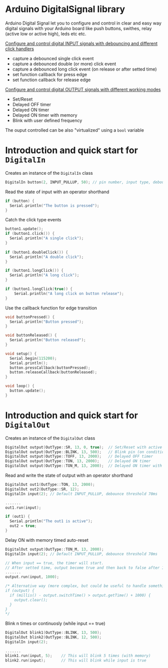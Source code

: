 # Arduino DigitalSignal library
Arduino Digital Signal let you to configure and control in clear and easy way digital signals with your Arduino board like push buttons, swithes, relay (active low or active high), leds etc etc.

[Configure and control digital INPUT signals with debouncing and different click handlers](https://github.com/cotestatnt/DigitalSignal/edit/main/README.md#introduction-and-quick-start-for-digitalin)
  - capture a debounced single click event 
  - capture a debounced double (or more) click event
  - capture a debounced long click event (on release or after setted time)
  - set function callback for press edge
  - set function callback for release edge

[Configure and control digital OUTPUT signals with different working modes](https://github.com/cotestatnt/DigitalSignal/edit/main/README.md#introduction-and-quick-start-for-digitalout)
  - Set/Reset
  - Delayed OFF timer
  - Delayed ON timer
  - Delayed ON timer with memory
  - Blink with user defined frequency

The ouput controlled can be also "virtualized" using a `bool` variable 

# Introduction and quick start for `DigitalIn`
Creates an instance of the `DigitalIn` class
```C++
DigitalIn button(2, INPUT_PULLUP, 50); // pin number, input type, debounce threshold
```
Read the state of input with an operator shorthand
```C++
if (button) {
  Serial.println("The button is pressed");
}
```
Catch the click type events
```C++
button1.update();
if (button1.click()) {
  Serial.println("A single click");   
}
  
if (button1.doubleClick()) {
  Serial.println("A double click");   
}

if (button1.longClick()) {
  Serial.println("A long click");   
}

if (button1.longClick(true)) {
    Serial.println("A long click on button release");   
}
```
Use the callback function for edge transition
```C++
void buttonPressed() {
  Serial.println("Button pressed");   
}

void buttonReleased() {
  Serial.println("Button released");   
}

void setup() {
  Serial.begin(115200);
  Serial.println();
  button.pressCallback(buttonPressed);
  button.releaseCallback(buttonReleased);
}

void loop() { 
  button.update();
}
```

# Introduction and quick start for `DigitalOut`
Creates an instance of the `DigitalOut` class
```C++
DigitalOut output(OutType::SR, 13, 0, true);  // Set/Reset with active low out (tipical relay board)
DigitalOut output(OutType::BLINK, 13, 500);   // Blink pin (on condition) (type, pin, set time)
DigitalOut output(OutType::TOFF, 13, 2000);   // Delayed OFF timer
DigitalOut output(OutType::TON, 13, 2000);    // Delayed ON timer
DigitalOut output(OutType::TON_M, 13, 2000);  // Delayed ON timer with memory (this timer has to be cleared manually)
```
Read and write the state of output with an operator shorthand
```C++
DigitalOut out1(OutType::TON, 13, 2000); 
DigitalOut out2(OutType::SR, 12);   
DigitalIn input(2); // Default INPUT_PULLUP, debounce threshold 70ms

.......
out1.run(input);

if (out1) {
  Serial.println("The out1 is active");
  out2 = true;
}
```

Delay ON with memory timed auto-reset
```C++
DigitalOut output(OutType::TON_M, 13, 2000);  
DigitalIn input(2); // Default INPUT_PULLUP, debounce threshold 70ms

// When input == true, the timer will start. 
// After setted time, output become true and then back to false after 1000 ms
.......
output.run(input, 1000);    

/* Alternative way (more complex, but could be useful to handle something)
if (output) {
  if (millis() - output.switchTime() > output.getTime() + 1000) {
    output.clear();
  }
}
*/
```

Blink n times or continuosly (while input == true)
```C++
DigitalOut blink1(OutType::BLINK, 13, 500);  
DigitalOut blink2(OutType::BLINK, 12, 500);  
DigitalIn input(2); 

.......
blink1.run(input, 5);    // This will blink 5 times (with memory)
blink2.run(input);       // This will blink while input is true
```
